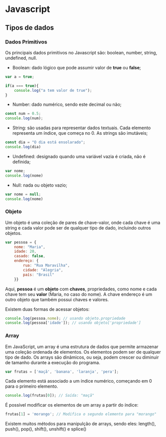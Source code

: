 # Javascript
## Tipos de dados
### Dados Primitivos
Os principais dados primitivos no Javascript são: boolean, number, string, undefined, null.

- Boolean: dado lógico que pode assumir valor de **true** ou **false**;
```javascript
var a = true;

if(a === true){
    console.log("a tem valor de true");
}
```
- Number: dado numérico, sendo este decimal ou não;
```javascript
const num = 0.5;
console.log(num);
```
- String: são usadas para representar dados textuais. Cada elemento representa um índice, que começa no 0. As strings são imutáveis;
```javascript
const dia = "O dia está ensolarado";
console.log(dia)
```
- Undefined: designado quando uma variável vazia é criada, não é definida;
```javascript
var nome;
console.log(nome)
```
- Null: nada ou objeto vazio; 
```javascript
var nome = null;
console.log(nome)
```

### Objeto
Um objeto é uma coleção de pares de chave-valor, onde cada chave é uma string e cada valor pode ser de qualquer tipo de dado, incluindo outros objetos. 
```javascript
var pessoa = {
    nome: "Maria",
    idade: 20,
    casado: false,
    endereço: {
        rua: "Rua Maravilha",
        cidade: "Alegria",
        país: "Brasil"
    }}
```
Aqui, **pessoa** é um **objeto** com **chaves**, propriedades, como nome e cada chave tem seu **valor** (Maria, no caso do nome). A chave endereço é um outro objeto que também possui chaves e valores.

Existem duas formas de acessar objetos:
```javascript
console.log(pessoa.nome); // usando objeto.propriedade
console.log(pessoa['idade']); // usando objeto['propriedade']
```

### Array
Em JavaScript, um array é uma estrutura de dados que permite armazenar uma coleção ordenada de elementos. Os elementos podem ser de qualquer tipo de dado. Os arrays são dinâmicos, ou seja, podem crescer ou diminuir de tamanho durante a execução do programa.
```javascript
var frutas = ['maçã', 'banana', 'laranja', 'pera'];
```
Cada elemento está associado a um índice numérico, começando em 0 para o primeiro elemento.
```javascript
console.log(frutas[0]); // Saída: "maçã"
```
É possível modificar os elementos de um array a partir do índice:
```javascript
frutas[1] = 'morango'; // Modifica o segundo elemento para "morango"
```
Existem muitos métodos para manipulção de arrays, sendo eles: length(), push(), pop(), shift(), unshift() e splice()